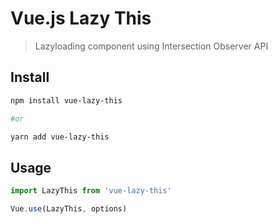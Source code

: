 # Vue.js Lazy This

> Lazyloading component using Intersection Observer API

## Install

``` bash
npm install vue-lazy-this

#or

yarn add vue-lazy-this

```

## Usage

``` javascript
import LazyThis from 'vue-lazy-this'

Vue.use(LazyThis, options)
```

